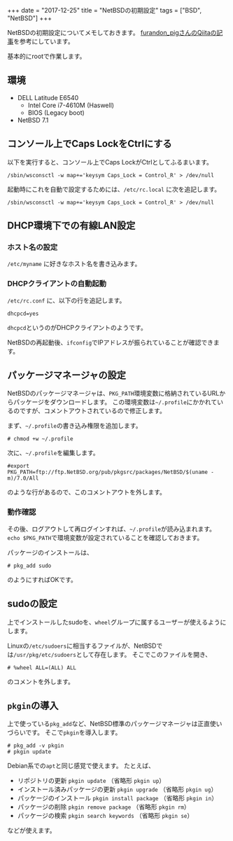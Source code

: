 +++
date = "2017-12-25"
title = "NetBSDの初期設定"
tags = ["BSD", "NetBSD"]
+++

NetBSDの初期設定についてメモしておきます。
[furandon_pigさんのQiitaの記事](https://qiita.com/furandon_pig/items/5479293cb21d6fd9f17c)を参考にしています。

基本的にrootで作業します。

## 環境

* DELL Latitude E6540
    * Intel Core i7-4610M (Haswell)
    * BIOS (Legacy boot)
* NetBSD 7.1

## コンソール上でCaps LockをCtrlにする

以下を実行すると、コンソール上でCaps LockがCtrlとしてふるまいます。

```shell
/sbin/wsconsctl -w map+='keysym Caps_Lock = Control_R' > /dev/null
```

起動時にこれを自動で設定するためには、`/etc/rc.local` に次を追記します。

```shell
/sbin/wsconsctl -w map+='keysym Caps_Lock = Control_R' > /dev/null
```

## DHCP環境下での有線LAN設定

### ホスト名の設定

`/etc/myname` に好きなホスト名を書き込みます。

### DHCPクライアントの自動起動

`/etc/rc.conf` に、以下の行を追記します。

```text
dhcpcd=yes
```

`dhcpcd`というのがDHCPクライアントのようです。

NetBSDの再起動後、`ifconfig`でIPアドレスが振られていることが確認できます。

## パッケージマネージャの設定

NetBSDのパッケージマネージャは、`PKG_PATH`環境変数に格納されているURLからパッケージをダウンロードします。
この環境変数は`~/.profile`にかかれているのですが、コメントアウトされているので修正します。

まず、`~/.profile`の書き込み権限を追加します。

```shell
# chmod +w ~/.profile
```

次に、`~/.profile`を編集します。

```shell
#export PKG_PATH=ftp://ftp.NetBSD.org/pub/pkgsrc/packages/NetBSD/$(uname -m)/7.0/All
```

のような行があるので、このコメントアウトを外します。

### 動作確認

その後、ログアウトして再ログインすれば、`~/.profile`が読み込まれます。
`echo $PKG_PATH`で環境変数が設定されていることを確認しておきます。

パッケージのインストールは、

```shell
# pkg_add sudo
```

のようにすればOKです。

## sudoの設定

上でインストールしたsudoを、`wheel`グループに属するユーザーが使えるようにします。

Linuxの`/etc/sudoers`に相当するファイルが、NetBSDでは`/usr/pkg/etc/sudoers`として存在します。
そこでこのファイルを開き、

```shell
# %wheel ALL=(ALL) ALL
```

のコメントを外します。

## `pkgin`の導入

上で使っている`pkg_add`など、NetBSD標準のパッケージマネージャは正直使いづらいです。
そこで`pkgin`を導入します。

```shell
# pkg_add -v pkgin
# pkgin update
```

Debian系での`apt`と同じ感覚で使えます。
たとえば、

* リポジトリの更新 `pkgin update` （省略形 `pkgin up`）
* インストール済みパッケージの更新 `pkgin upgrade` （省略形 `pkgin ug`）
* パッケージのインストール `pkgin install package` （省略形 `pkgin in`）
* パッケージの削除 `pkgin remove package` （省略形 `pkgin rm`）
* パッケージの検索 `pkgin search keywords` （省略形 `pkgin se`）

などが使えます。
